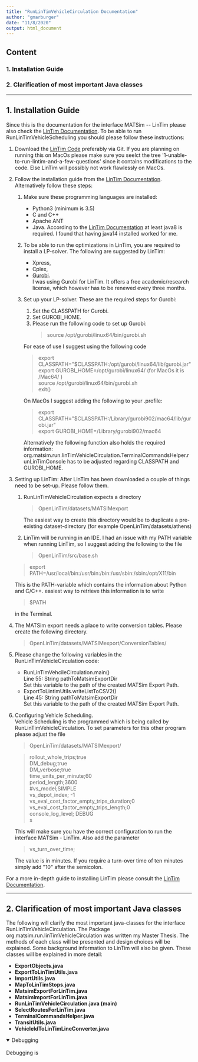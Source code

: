 ```yaml
---
title: "RunLinTimVehicleCirculation Documentation"
author: "gmarburger"
date: "11/8/2020"
output: html_document
---
```


## Content

### 1. Installation Guide

### 2. Clarification of most important Java classes

---

## 1. Installation Guide
Since this is the documentation for the interface MATSim -- LinTim please also check the [LinTim Documentation](https://kluedo.ub.uni-kl.de/frontdoor/deliver/index/docId/5913/file/lintim_2020-02_documentation.pdf). 
To be able to run RunLinTimVehicleScheduling you should please follow these instructions:
1. Download the [LinTim Code](https://gitlab.rlp.net/lintim/OpenLinTim/-/tree/1-unable-to-run-lintim-and-a-few-questions) preferably via Git. If you are planning on running this on MacOs please make sure you seelct the tree '1-unable-to-run-lintim-and-a-few-questions' since it contains modifications to the code. Else LinTim will possibly not work flawlessly on MacOs.

2. Follow the installation guide from the [LinTim Documentation](https://kluedo.ub.uni-kl.de/frontdoor/deliver/index/docId/5913/file/lintim_2020-02_documentation.pdf). Alternatively follow these steps:
    1. Make sure these programming languages are installed:
        * Python3 (minimum is 3.5)
        * C and C++
        * Apache ANT
        * Java. According to the [LinTim Documentation](https://kluedo.ub.uni-kl.de/frontdoor/deliver/index/docId/5913/file/lintim_2020-02_documentation.pdf) at least java8 is required. I found that having java14 installed worked for me.
    2. To be able to run the optimizations in LinTim, you are required to install a LP-solver. The following are suggested by LinTim: 
        * Xpress,
        * Cplex,
        * [Gurobi](https://www.gurobi.com).<br>
        I was using Gurobi for LinTim. It offers a free academic/research license, which however has to be renewed every three months. 
    3. Set up your LP-solver. These are the required steps for Gurobi:
        1. Set the CLASSPATH for Gurobi.
        2. Set GUROBI_HOME.
        3. Please run the following code to set up Gurobi:
            > source /opt/gurobi/linux64/bin/gurobi.sh

        For ease of use I suggest using the following code
        > export CLASSPATH="$CLASSPATH:/opt/gurobi/linux64/lib/gurobi.jar" <br>
        > export GUROBI_HOME=/opt/gurobi/linux64/ (for MacOs it is /Mac64/ ) <br>
        > source /opt/gurobi/linux64/bin/gurobi.sh <br>
        > exit() <br>

        On MacOs I suggest adding the following to your .profile:
        > export CLASSPATH="$CLASSPATH:/Library/gurobi902/mac64/lib/gurobi.jar" <br>
        > export GUROBI_HOME=/Library/gurobi902/mac64

        Alternatively the following function also holds the required information:
        org.matsim.run.linTimVehicleCirculation.TerminalCommandsHelper.runLinTimConsole has to be adjusted regarding CLASSPATH and GUROBI_HOME.
3. Setting up LinTim:
After LinTim has been downloaded a couple of things need to be set-up. Please follow them.
    1. RunLinTimVehicleCirculation expects a directory
        > OpenLinTim/datasets/MATSIMexport

        The easiest way to create this directory would be to duplicate a pre-existing dataset-directory (for example OpenLinTim/datasets/athens)

    2. LinTim will be running in an IDE. I had an issue with my PATH variable when running LinTim, so I suggest adding the following to the file
        > OpenLinTim/src/base.sh

    > export PATH=/usr/local/bin:/usr/bin:/bin:/usr/sbin:/sbin:/opt/X11/bin

    This is the PATH-variable which contains the information about Python and C/C++. easiest way to retrieve this information is to write

    > $PATH

    in the Terminal.
4. The MATSim export needs a place to write conversion tables. Please create the following directory.
    > OpenLinTim/datasets/MATSIMexport/ConversionTables/

5. Please change the following variables in the RunLinTimVehicleCirculation code:
    * RunLinTimVehcileCirculation.main() <br>
    Line 55: String pathToMatsimExportDir <br>
    Set this variable to the path of the created MATSim Export Path.
    * ExportToLintimUtils.writeListToCSV2() <br>
    Line 45: String pathToMatsimExportDir <br>
    Set this variable to the path of the created MATSim Export Path.
6. Configuring Vehicle Scheduling. <br>
Vehicle Scheduling is the programmed which is being called by RunLinTimVehicleCirculation. To set parameters for this other program please adjust the file
    > OpenLinTim/datasets/MATSIMexport/<br>

    > rollout_whole_trips;true<br>
DM_debug;true <br>
DM_verbose;true<br>
time_units_per_minute;60<br>
period_length;3600<br>
#vs_model;SIMPLE<br>
vs_depot_index; -1<br>
vs_eval_cost_factor_empty_trips_duration;0<br>
vs_eval_cost_factor_empty_trips_length;0<br>
console_log_level; DEBUG<br>
s

    This will make sure you have the correct configuration to run the interface MATSim - LinTim. Also add the parameter
    > vs_turn_over_time;  <br>

    The value is in minutes. If you require a turn-over time of ten minutes simply add "10" after the semicolon.

For a more in-depth guide to installing LinTim please consult the [LinTim Documentation](https://kluedo.ub.uni-kl.de/frontdoor/deliver/index/docId/5913/file/lintim_2020-02_documentation.pdf).

---

## 2. Clarification of most important Java classes

The following will clarify the most important java-classes for the interface RunLinTimVehicleCirculation. The Package org.matsim.run.linTimVehicleCirculation was written my Master Thesis. The methods of each class will be presented and design choices will be explained. Some background information to LinTim will also be given. These classes will be explained in more detail:

* **ExportObjects.java**
* **ExportToLinTimUtils.java**
* **ImportUtils.java**
* **MapToLinTimStops.java**
* **MatsimExportForLinTim.java**
* **MatsimImportForLinTim.java**
* **RunLinTimVehicleCirculation.java (main)**
* **SelectRoutesForLinTim.java**
* **TerminalCommandsHelper.java**
* **TransitUtils.java**
* **VehicleIdToLinTimLineConverter.java**


<details open>
<summary>Debugging</summary>
<br>
Debugging is
</details>

